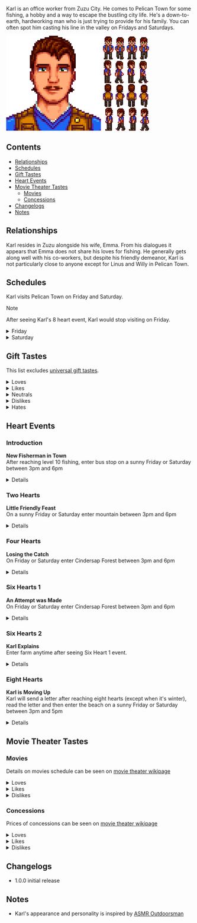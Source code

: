 Karl is an office worker from Zuzu City. He comes to Pelican Town for some fishing, a hobby and a way to escape the bustling city life. He's a down-to-earth, hardworking man who is just trying to provide for his family. You can often spot him casting his line in the valley on Fridays and Saturdays.

![](Images/Karl_portrait.png) ![](Images/Karl_sprites.png)

## Contents
* [Relationships](#relationships)
* [Schedules](#schedules)
* [Gift Tastes](#gift-tastes)
* [Heart Events](#heart-events)
* [Movie Theater Tastes](#movie-theater-tastes)
  * [Movies](#movies)
  * [Concessions](#concessions)
* [Changelogs](#changelogs)
* [Notes](#notes)

## Relationships

Karl resides in Zuzu alongside his wife, Emma. From his dialogues it appears that Emma does not share his loves for fishing. He generally gets along well with his co-workers, but despite his friendly demeanor, Karl is not particularly close to anyone except for Linus and Willy in Pelican Town.

## Schedules
Karl visits Pelican Town on Friday and Saturday.
> [!NOTE]  
> After seeing Karl's 8 heart event, Karl would stop visiting on Friday.
<details>
  <summary>Friday</summary>
  <b>Day End Fishing</b>
  <table>
    <tr><th>Time</th><th>Location</th></tr>
    <tr><td>15.00</td><td>From inside the bus goes to the beach's piers to fish</td></tr>
    <tr><td>19.00</td><td>Goes to bus stop to catch a ride home</td></tr>
  </table>
</details>
<details>
  <summary>Saturday</summary>
  <par>Karl randomly chooses from the following schedules:</par>
  <br>
  <b>Fishing in Mountain and Visiting Linus</b>
  <table>
   <tr><th>Time</th><th>Location</th></tr>
   <tr><td>07.00</td><td>From inside the bus goes to stand near fireplace near Linus tent</td></tr>
   <tr><td>10.00</td><td>Goes to fish in mountain lake alternating between the lake island and west side of the lake</td></tr>
   <tr><td>16.00</td><td>Goes to stand near fireplace near Linus tent</td></tr>
   <tr><td>19.00</td><td>Goes to bus stop to catch a ride home</td></tr>
  </table>
  <b>Fishing in Town</b>
  <table>
    <tr><th>Time</th><th>Location</th></tr>
    <tr><td>07.00</td><td>From inside the bus goes to fish in town river near the top stream</td></tr>
    <tr><td>12.00</td><td>Goes to Stardrop Saloon</td></tr>
    <tr><td>15.30</td><td>Goes to fish in beach piers</td></tr>
    <tr><td>19.00</td><td>Goes to bus stop to catch a ride home</td></tr>
  </table>
  <b>Fishing with Willy</b>
  <table>
    <tr><th>Time</th><th>Location</th></tr>
    <tr><td>07.00</td><td>From inside the bus goes to fish in Cindersap Forest near Leah's Cottage</td></tr>
    <tr><td>13.30</td><td>Goes to fish in town</td></tr>
    <tr><td>17.00</td><td>Goes to stand near water in beach</td></tr>
    <tr><td>19.00</td><td>Goes to bus stop to catch a ride home</td></tr>
  </table>
</details>

## Gift Tastes
This list excludes [universal gift tastes](https://stardewvalleywiki.com/Friendship#Universal_Gifts).
<details>
  <summary>Loves</summary>
  <ul>
    <li><a href="https://stardewvalleywiki.com/Salmon_Dinner">Salmon Dinner</a></li>
    <li><a href="https://stardewvalleywiki.com/Sashimi">Sashimi</a></li>
    <li><a href="https://stardewvalleywiki.com/Fried_Calamari">Fried Calamary</a></li>
    <li><a href="https://stardewvalleywiki.com/Crispy_Bass">Crispy Bass</a></li>
    <li><a href="https://stardewvalleywiki.com/Beer">Beer</a></li>
    <li><a href="https://stardewvalleywiki.com/Mead">Mead</a></li>
    <li><a href="https://stardewvalleywiki.com/Pi%C3%B1a_Colada">Piña Colada</a></li>
    <li><a href="https://stardewvalleywiki.com/Ice_Cream">Ice Cream</a></li>
  </ul>
</details>
<details>
  <summary>Likes</summary>
  <ul>
    <li>All eggs except <a href="https://stardewvalleywiki.com/Void_Egg">Void Egg</a></li>
    <li>All fish</li>
    <li><a href="https://stardewvalleywiki.com/Hardwood">Hardwood</a></li>
  </ul>
</details>
<details>
  <summary>Neutrals</summary>
  <ul>
    <li>All vegetables</li>
    <li>All flowers</li>
    <li><a href="https://stardewvalleywiki.com/Rabbit%27s_Foot">Rabbit's Foot</a></li>
    <li><a href="https://stardewvalleywiki.com/Pearl">Pearl</a></li>
  </ul>
</details>
<details>
  <summary>Dislikes</summary>
  <ul>
    <li><a href="https://stardewvalleywiki.com/Ginger">Ginger</a></li>
  </ul>
</details>
<details>
  <summary>Hates</summary>
  <ul>
    <li><a href="https://stardewvalleywiki.com/Hot_Pepper">Hot Pepper</a></li>
  </ul>
</details>

## Heart Events
### Introduction
**New Fisherman in Town**
<br>
After reaching level 10 fishing, enter bus stop on a sunny Friday or Saturday between 3pm and 6pm

<details>
<summary>Details</summary>
<par>
Player enters the bus stop and encounters cheerful Karl, who is on his way to the bus. Karl spots the player and offers an Iridium-quality carp from his day's catch. He mentions that the player can look forward to more encounters with him, as he would like to explore fishing spots around Stardew Valley.
</par>
</details>

### Two Hearts
**Little Friendly Feast**
<br>
On a sunny Friday or Saturday enter mountain between 3pm and 6pm

<details>
<summary>Details</summary>
<par>
Player enters the mountains and spot Karl and Linus sitting a campfire near Linus' tent. Karl notices and invites the player to join their small gathering. He's curious about what the player thinks of the roasted fish they're having. No matter the player's response, Karl says that the meal becomes even better when shared with new friends.
</par>
</details>

### Four Hearts
**Losing the Catch**
<br>
On Friday or Saturday enter Cindersap Forest between 3pm and 6pm

<details>
<summary>Details</summary>
<par>
Karl is fishing by the river when the player's sudden arrival startles him, making him to lose the fish he was trying to catch. He admits that he's feeling a bit off today and goes on to explain that he had a tough week. For him, fishing is a way to escape from it all. He then chimes that he wonders if he should relocate to Pelican Town, and the player has the chance to share their opinion on the idea.
</par>
</details>

### Six Hearts 1
**An Attempt was Made**
<br>
On Friday or Saturday enter Cindersap Forest between 3pm and 6pm

<details>
<summary>Details</summary>
<par>
A woman, looking upset, rush to leave the forest. Karl follows her, revealing that she's his wife, Emma, and he needs to catch up with her. The player is left puzzled.
<br><br>
The day after, Emma sends a letter explaining the situation.
</par>
</details>

### Six Hearts 2
**Karl Explains**
<br>
Enter farm anytime after seeing Six Heart 1 event.

<details>
<summary>Details</summary>
<par>
Karl visits the farmhouse and shares that he tried to convince Emma to go fishing with him, but it did not work out. He jokes that maybe moving to Pelican Town to become fishermen is not such a great idea after all. Karl then takes his leave, saying he will see the player around.
</par>
</details>

### Eight Hearts
**Karl is Moving Up**
<br>
Karl will send a letter after reaching eight hearts (except when it's winter), read the letter and then enter the beach on a sunny Friday or Saturday between 3pm and 5pm

<details>
<summary>Details</summary>
<par>
Karl, Emma, and Linus are having a picnic, with Linus roasting something on the open fire. Karl mentions he got a job promotion and wanted to celebrate a bit. Emma compliments his hard work, making him blush. Linus and Emma chat, Willy appears from the the direction of the piers and join, while Karl moves closer to the water, and the player follows. Karl shares that he is content with his life and feels grateful to Yoba.
<br>
<br>
Karl will only visit on Saturday after the event
</par>
</details>

## Movie Theater Tastes
### Movies
Details on movies schedule can be seen on [movie theater wikipage](https://stardewvalleywiki.com/Movie_Theater#Movies)
<details>
  <summary>Loves</summary>
  <ul>
    <li>The Brave Little Sapling</li>
    <li>The Miracle At Coldstar Ranch</li>
    <li>Wumbus</li>
  </ul>
</details>

<details>
  <summary>Likes</summary>
  <ul>
    <li>Journey Of The Prairie King: The Motion Picture</li>
    <li>It Howls In The Rain</li>
  </ul>
</details>

<details>
  <summary>Dislikes</summary>
  <ul>
    <li>Mysterium</li>
    <li>Natural Wonders: Exploring Our Vibrant World</li>
    <li>The Zuzu City Express</li>
  </ul>
</details>

### Concessions
Prices of concessions can be seen on [movie theater wikipage](https://stardewvalleywiki.com/Movie_Theater#Concessions)
<details>
  <summary>Loves</summary>
  <ul>
    <li>Fries</li>
    <li>Ice Cream Sandwich</li>
    <li>Nachos</li>
    <li>Personal Pizza</li>
    <li>Salmon Burger</li>
    <li>Stardrop Sorbet</li>
  </ul>
</details>

<details>
  <summary>Likes</summary>
  <ul>
    <li>Panzanella Salad</li>
    <li>Apple Slices</li>
    <li>Cappuccino Mousse Cake</li>
    <li>Chocolate Popcorn</li>
    <li>Popcorn</li>
    <li>Sour Slimes</li>
    <li>Salted Peanuts</li>
    <li>Sour Slimes</li>
    <li>Truffle Popcorn</li>
  </ul>
</details>

<details>
  <summary>Dislikes</summary>
  <ul>
    <li>Black Licorice</li>
    <li>Cotton Candy</li>
    <li>Hummus Snack Pack</li>
    <li>Jasmine Tea</li>
    <li>Jawbreaker</li>
    <li>Joja Cola</li>
    <li>JojaCorn</li>
    <li>Kale Smoothie</li>
    <li>Rock Candy</li>
    <li>Star Cookie</li>
  </ul>
</details>

## Changelogs
* 1.0.0 initial release
 
## Notes
* Karl's appearance and personality is inspired by [ASMR Outdoorsman](https://www.youtube.com/@The-ASMR-Outdoorsman)

